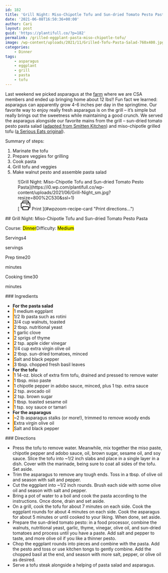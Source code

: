 ```yaml
---
id: 182
title: 'Grill Night: Miso-Chipotle Tofu and Sun-dried Tomato Pesto Pasta'
date: '2021-06-08T16:50:36+00:00'
author: Cari
layout: post
guid: 'https://plantifull.co/?p=182'
permalink: /grilled-eggplant-pasta-miso-chipotle-tofu/
image: /wp-content/uploads/2021/11/Grilled-Tofu-Pasta-Salad-760x400.jpg
categories:
    - Dinner
tags:
    - asparagus
    - eggplant
    - grill
    - pasta
    - tofu
---
```


Last weekend we picked asparagus at the [farm](https://www.monroefarm.com/) where we are CSA members and ended up bringing home about 12 lbs!! Fun fact we learned: asparagus can apparently grow 4-6 inches per day in the springtime. Our favorite way to enjoy really fresh asparagus is on the grill – it’s simple but really brings out the sweetness while maintaining a good crunch. We served the asparagus alongside our favorite mains from the grill – sun-dried tomato pesto pasta salad ([adapted from Smitten Kitchen](https://smittenkitchen.com/2016/06/charred-eggplant-and-walnut-pesto-pasta-salad/)) and miso-chipotle grilled tofu ([a Serious Eats original](https://www.seriouseats.com/grilled-tofu-chipotle-miso-recipe)).

Summary of steps:

1. Marinate the tofu
2. Prepare veggies for grilling
3. Cook pasta
4. Grill tofu and veggies
5. Make walnut pesto and assemble pasta salad

<div class="wp-block-wpzoom-recipe-card-block-recipe-card header-content-align-left block-alignment-left recipe-card-noimage is-style-newdesign" id="wpzoom-recipe-card"><div class="recipe-card-image"> <figure> ![Grill Night: Miso-Chipotle Tofu and Sun-dried Tomato Pesto Pasta](https://i0.wp.com/plantifull.co/wp-content/uploads/2021/06/Grill-Night_sm.jpg?resize=800%2C530&ssl=1) <figcaption><div class="wpzoom-recipe-card-print-link"> [ <svg class="wpzoom-rcb-icon-print-link" height="32" viewbox="0 0 32 32" width="32" xmlns="http://www.w3.org/2000/svg"> <g data-name="Layer 55" id="Layer_55"> <path class="wpzoom-rcb-print-icon" d="M28,25H25a1,1,0,0,1,0-2h3a1,1,0,0,0,1-1V10a1,1,0,0,0-1-1H4a1,1,0,0,0-1,1V22a1,1,0,0,0,1,1H7a1,1,0,0,1,0,2H4a3,3,0,0,1-3-3V10A3,3,0,0,1,4,7H28a3,3,0,0,1,3,3V22A3,3,0,0,1,28,25Z"></path> <path class="wpzoom-rcb-print-icon" d="M25,31H7a1,1,0,0,1-1-1V20a1,1,0,0,1,1-1H25a1,1,0,0,1,1,1V30A1,1,0,0,1,25,31ZM8,29H24V21H8Z"></path> <path class="wpzoom-rcb-print-icon" d="M25,9a1,1,0,0,1-1-1V3H8V8A1,1,0,0,1,6,8V2A1,1,0,0,1,7,1H25a1,1,0,0,1,1,1V8A1,1,0,0,1,25,9Z"></path> <rect class="wpzoom-rcb-print-icon" height="2" width="2" x="24" y="11"></rect> <rect class="wpzoom-rcb-print-icon" height="2" width="4" x="18" y="11"></rect> </g> </svg> <span>Print</span> ](#wpzoom-recipe-card "Print directions...") </div> </figcaption> </figure> </div><div class="recipe-card-heading">## Grill Night: Miso-Chipotle Tofu and Sun-dried Tomato Pesto Pasta

<span class="recipe-card-course">Course: <mark>Dinner</mark></span><span class="recipe-card-difficulty">Difficulty: <mark>Medium</mark></span></div><div class="recipe-card-details"><div class="details-items"><div class="detail-item detail-item-0"><span class="detail-item-icon oldicon oldicon-food" style="color: #FFA921;"></span><span class="detail-item-label">Servings</span>4

<span class="detail-item-unit">servings</span></div><div class="detail-item detail-item-1"><span class="detail-item-icon oldicon oldicon-clock" style="color: #FFA921;"></span><span class="detail-item-label">Prep time</span>20

<span class="detail-item-unit">minutes</span></div><div class="detail-item detail-item-2"><span class="detail-item-icon foodicons foodicons-cooking-food-in-a-hot-casserole" style="color: #FFA921;"></span><span class="detail-item-label">Cooking time</span>30

<span class="detail-item-unit">minutes</span></div></div></div><div class="recipe-card-ingredients">### Ingredients

- **For the pasta salad**
- <span class="tick-circle" style="border: 2px solid #FFA921;"></span><span class="wpzoom-rcb-ingredient-name">1 medium eggplant</span>
- <span class="tick-circle" style="border: 2px solid #FFA921;"></span><span class="wpzoom-rcb-ingredient-name">1/2 lb pasta such as rotini</span>
- <span class="tick-circle" style="border: 2px solid #FFA921;"></span><span class="wpzoom-rcb-ingredient-name">3/4 cup walnuts, toasted</span>
- <span class="tick-circle" style="border: 2px solid #FFA921;"></span><span class="wpzoom-rcb-ingredient-name">2 tbsp. nutritional yeast</span>
- <span class="tick-circle" style="border: 2px solid #FFA921;"></span><span class="wpzoom-rcb-ingredient-name">1 garlic clove</span>
- <span class="tick-circle" style="border: 2px solid #FFA921;"></span><span class="wpzoom-rcb-ingredient-name">2 sprigs of thyme</span>
- <span class="tick-circle" style="border: 2px solid #FFA921;"></span><span class="wpzoom-rcb-ingredient-name">2 tsp. apple cider vinegar</span>
- <span class="tick-circle" style="border: 2px solid #FFA921;"></span><span class="wpzoom-rcb-ingredient-name">1/4 cup extra virgin olive oil</span>
- <span class="tick-circle" style="border: 2px solid #FFA921;"></span><span class="wpzoom-rcb-ingredient-name">2 tbsp. sun-dried tomatoes, minced</span>
- <span class="tick-circle" style="border: 2px solid #FFA921;"></span><span class="wpzoom-rcb-ingredient-name">Salt and black pepper</span>
- <span class="tick-circle" style="border: 2px solid #FFA921;"></span><span class="wpzoom-rcb-ingredient-name">3 tbsp. chopped fresh basil leaves</span>
- **For the tofu**
- <span class="tick-circle" style="border: 2px solid #FFA921;"></span><span class="wpzoom-rcb-ingredient-name">1 14-oz. block of extra firm tofu, drained and pressed to remove water</span>
- <span class="tick-circle" style="border: 2px solid #FFA921;"></span><span class="wpzoom-rcb-ingredient-name">1 tbsp. miso paste</span>
- <span class="tick-circle" style="border: 2px solid #FFA921;"></span><span class="wpzoom-rcb-ingredient-name">1 chipotle pepper in adobo sauce, minced, plus 1 tsp. extra sauce</span>
- <span class="tick-circle" style="border: 2px solid #FFA921;"></span><span class="wpzoom-rcb-ingredient-name">2 tsp. avocado oil</span>
- <span class="tick-circle" style="border: 2px solid #FFA921;"></span><span class="wpzoom-rcb-ingredient-name">2 tsp. brown sugar</span>
- <span class="tick-circle" style="border: 2px solid #FFA921;"></span><span class="wpzoom-rcb-ingredient-name">1 tbsp. toasted sesame oil</span>
- <span class="tick-circle" style="border: 2px solid #FFA921;"></span><span class="wpzoom-rcb-ingredient-name">1 tsp. soy sauce or tamari</span>
- **For the asparagus**
- <span class="tick-circle" style="border: 2px solid #FFA921;"></span><span class="wpzoom-rcb-ingredient-name">~2 lb asparagus stalks (or more!), trimmed to remove woody ends</span>
- <span class="tick-circle" style="border: 2px solid #FFA921;"></span><span class="wpzoom-rcb-ingredient-name">Extra virgin olive oil</span>
- <span class="tick-circle" style="border: 2px solid #FFA921;"></span><span class="wpzoom-rcb-ingredient-name">Salt and black pepper</span>

</div><div class="recipe-card-directions">### Directions

- Press the tofu to remove water. Meanwhile, mix together the miso paste, chipotle pepper and adobo sauce, oil, brown sugar, sesame oil, and soy sauce. Slice the tofu into ~1/2 inch slabs and place in a single layer in a dish. Cover with the marinade, being sure to coat all sides of the tofu. Set aside.
- Trim the asparagus to remove any tough ends. Toss in a tbsp. of olive oil and season with salt and pepper.
- Cut the eggplant into ~1/2 inch rounds. Brush each side with some olive oil and season with salt and pepper.
- Bring a pot of water to a boil and cook the pasta according to the instructions. Once done, drain and set aside.
- On a grill, cook the tofu for about 7 minutes on each side. Cook the eggplant rounds for about 4 minutes on each side. Cook the asparagus for about 5 minutes or until cooked to your liking. When done, set aside.
- Prepare the sun-dried tomato pesto: in a food processor, combine the walnuts, nutritional yeast, garlic, thyme, vinegar, olive oil, and sun-dried tomatoes and process until you have a paste. Add salt and pepper to taste, and more olive oil if you like a thinner pesto.
- Chop the eggplant rounds into pieces and combine with the pasta. Add the pesto and toss or use kitchen tongs to gently combine. Add the chopped basil at the end, and season with more salt, pepper, or olive oil as desired.
- Serve a tofu steak alongside a helping of pasta salad and asparagus.

</div><script type="application/ld+json">{"@context":"https:\/\/schema.org","@type":"Recipe","name":"Grill Night: Miso-Chipotle Tofu and Sun-dried Tomato Pesto Pasta","image":["https:\/\/plantifull.co\/wp-content\/uploads\/2021\/06\/Grill-Night_sm.jpg","https:\/\/plantifull.co\/wp-content\/uploads\/2021\/06\/Grill-Night_sm-500x500.jpg","https:\/\/plantifull.co\/wp-content\/uploads\/2021\/06\/Grill-Night_sm-500x375.jpg","https:\/\/plantifull.co\/wp-content\/uploads\/2021\/06\/Grill-Night_sm-480x270.jpg"],"description":"","keywords":["asparagus","eggplant","grill","pasta","tofu"],"author":{"@type":"Person","name":"Cari"},"datePublished":"2021-06-08T16:50:36+00:00","prepTime":"PT20M","cookTime":"PT30M","totalTime":"PT50M","recipeCategory":["Dinner"],"recipeCuisine":[],"recipeYield":["4","4 servings"],"nutrition":{"@type":"NutritionInformation"},"recipeIngredient":["1 medium eggplant","1\/2 lb pasta such as rotini","3\/4 cup walnuts, toasted","2 tbsp. nutritional yeast","1 garlic clove","2 sprigs of thyme","2 tsp. apple cider vinegar","1\/4 cup extra virgin olive oil","2 tbsp. sun-dried tomatoes, minced","Salt and black pepper","3 tbsp. chopped fresh basil leaves","1 14-oz. block of extra firm tofu, drained and pressed to remove water","1 tbsp. miso paste","1 chipotle pepper in adobo sauce, minced, plus 1 tsp. extra sauce","2 tsp. avocado oil","2 tsp. brown sugar","1 tbsp. toasted sesame oil","1 tsp. soy sauce or tamari","~2 lb asparagus stalks (or more!), trimmed to remove woody ends","Extra virgin olive oil","Salt and black pepper"],"recipeInstructions":[{"@type":"HowToStep","name":"Press the tofu to remove water. Meanwhile, mix together the miso paste, chipotle pepper and adobo sauce, oil, brown sugar, sesame oil, and soy sauce. Slice the tofu into ~1\/2 inch slabs and place in a single layer in a dish. Cover with the marinade, being sure to coat all sides of the tofu. Set aside.","text":"Press the tofu to remove water. Meanwhile, mix together the miso paste, chipotle pepper and adobo sauce, oil, brown sugar, sesame oil, and soy sauce. Slice the tofu into ~1\/2 inch slabs and place in a single layer in a dish. Cover with the marinade, being sure to coat all sides of the tofu. Set aside.","url":"https:\/\/plantifull.co\/grilled-eggplant-pasta-miso-chipotle-tofu\/#wpzoom-rcb-direction-step-0","image":""},{"@type":"HowToStep","name":"Trim the asparagus to remove any tough ends. Toss in a tbsp. of olive oil and season with salt and pepper.","text":"Trim the asparagus to remove any tough ends. Toss in a tbsp. of olive oil and season with salt and pepper.","url":"https:\/\/plantifull.co\/grilled-eggplant-pasta-miso-chipotle-tofu\/#wpzoom-rcb-direction-step-303","image":""},{"@type":"HowToStep","name":"Cut the eggplant into ~1\/2 inch rounds. Brush each side with some olive oil and season with salt and pepper.","text":"Cut the eggplant into ~1\/2 inch rounds. Brush each side with some olive oil and season with salt and pepper.","url":"https:\/\/plantifull.co\/grilled-eggplant-pasta-miso-chipotle-tofu\/#wpzoom-rcb-direction-step-410","image":""},{"@type":"HowToStep","name":"Bring a pot of water to a boil and cook the pasta according to the instructions. Once done, drain and set aside.","text":"Bring a pot of water to a boil and cook the pasta according to the instructions. Once done, drain and set aside.","url":"https:\/\/plantifull.co\/grilled-eggplant-pasta-miso-chipotle-tofu\/#wpzoom-rcb-direction-step-519","image":""},{"@type":"HowToStep","name":"On a grill, cook the tofu for about 7 minutes on each side. Cook the eggplant rounds for about 4 minutes on each side. Cook the asparagus for about 5 minutes or until cooked to your liking. When done, set aside.","text":"On a grill, cook the tofu for about 7 minutes on each side. Cook the eggplant rounds for about 4 minutes on each side. Cook the asparagus for about 5 minutes or until cooked to your liking. When done, set aside.","url":"https:\/\/plantifull.co\/grilled-eggplant-pasta-miso-chipotle-tofu\/#wpzoom-rcb-direction-step-632","image":""},{"@type":"HowToStep","name":"Prepare the sun-dried tomato pesto: in a food processor, combine the walnuts, nutritional yeast, garlic, thyme, vinegar, olive oil, and sun-dried tomatoes and process until you have a paste. Add salt and pepper to taste, and more olive oil if you like a thinner pesto.","text":"Prepare the sun-dried tomato pesto: in a food processor, combine the walnuts, nutritional yeast, garlic, thyme, vinegar, olive oil, and sun-dried tomatoes and process until you have a paste. Add salt and pepper to taste, and more olive oil if you like a thinner pesto.","url":"https:\/\/plantifull.co\/grilled-eggplant-pasta-miso-chipotle-tofu\/#wpzoom-rcb-direction-step-868","image":""},{"@type":"HowToStep","name":"Chop the eggplant rounds into pieces and combine with the pasta. Add the pesto and toss or use kitchen tongs to gently combine. Add the chopped basil at the end, and season with more salt, pepper, or olive oil as desired.","text":"Chop the eggplant rounds into pieces and combine with the pasta. Add the pesto and toss or use kitchen tongs to gently combine. Add the chopped basil at the end, and season with more salt, pepper, or olive oil as desired.","url":"https:\/\/plantifull.co\/grilled-eggplant-pasta-miso-chipotle-tofu\/#wpzoom-rcb-direction-step-1127","image":""},{"@type":"HowToStep","name":"Serve a tofu steak alongside a helping of pasta salad and asparagus.","text":"Serve a tofu steak alongside a helping of pasta salad and asparagus.","url":"https:\/\/plantifull.co\/grilled-eggplant-pasta-miso-chipotle-tofu\/#wpzoom-rcb-direction-step-1349","image":""}]}</script></div>